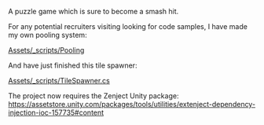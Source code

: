A puzzle game which is sure to become a smash hit.

For any potential recruiters visiting looking for code samples, I have made my own pooling system:

[Assets/_scripts/Pooling](https://github.com/standingcode/word-slide/tree/5e1880ce87e993695ec8d64a589ea44098067d9f/Assets/_scripts/Pooling)

And have just finished this tile spawner:

[Assets/_scripts/TileSpawner.cs](https://github.com/standingcode/word-slide/blob/5e1880ce87e993695ec8d64a589ea44098067d9f/Assets/_scripts/TileSpawner.cs)

The project now requires the Zenject Unity package: https://assetstore.unity.com/packages/tools/utilities/extenject-dependency-injection-ioc-157735#content
